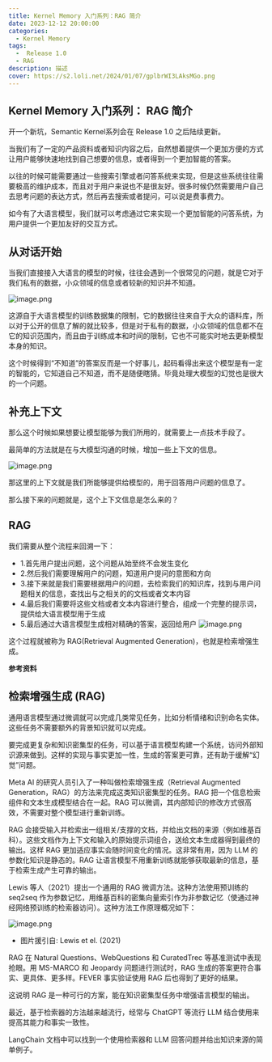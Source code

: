 ```yaml
---
title: Kernel Memory 入门系列：RAG 简介
date: 2023-12-12 20:00:00
categories:
  - Kernel Memory
tags:
  -  Release 1.0
  - RAG
description: 描述
cover: https://s2.loli.net/2024/01/07/gplbrWI3LAksMGo.png
---
```

## Kernel Memory 入门系列： RAG 简介

开一个新坑，Semantic Kernel系列会在 Release 1.0 之后陆续更新。

当我们有了一定的产品资料或者知识内容之后，自然想着提供一个更加方便的方式让用户能够快速地找到自己想要的信息，或者得到一个更加智能的答案。

以往的时候可能需要通过一些搜索引擎或者问答系统来实现，但是这些系统往往需要极高的维护成本，而且对于用户来说也不是很友好。很多时候仍然需要用户自己去思考问题的表达方式，然后再去搜索或者提问，可以说是费事费力。

如今有了大语言模型，我们就可以考虑通过它来实现一个更加智能的问答系统，为用户提供一个更加友好的交互方式。

## 从对话开始

当我们直接接入大语言的模型的时候，往往会遇到一个很常见的问题，就是它对于我们私有的数据，小众领域的信息或者较新的知识并不知道。

![image.png](https://s2.loli.net/2024/01/07/trN1S8Cv6FM4fZg.png)

这源自于大语言模型的训练数据集的限制，它的数据往往来自于大众的语料库，所以对于公开的信息了解的就比较多，但是对于私有的数据，小众领域的信息都不在它的知识范围内，而且由于训练成本和时间的限制，它也不可能实时地去更新模型本身的知识。

这个时候得到“不知道”的答案反而是一个好事儿，起码看得出来这个模型是有一定的智能的，它知道自己不知道，而不是随便瞎猜。毕竟处理大模型的幻觉也是很大的一个问题。

## 补充上下文

那么这个时候如果想要让模型能够为我们所用的，就需要上一点技术手段了。

最简单的方法就是在与大模型沟通的时候，增加一些上下文的信息。

![image.png](https://s2.loli.net/2024/01/07/tOXYmA8CNJ42Tfw.png)

那这里的上下文就是我们所能够提供给模型的，用于回答用户问题的信息了。

那么接下来的问题就是，这个上下文信息是怎么来的？

## RAG

我们需要从整个流程来回溯一下：

- 1.首先用户提出问题，这个问题从始至终不会发生变化
- 2.然后我们需要理解用户的问题，知道用户提问的意图和方向
- 3.接下来就是我们需要根据用户的问题，去检索我们的知识库，找到与用户问题相关的信息，查找出与之相关的的文档或者文本内容
- 4.最后我们需要将这些文档或者文本内容进行整合，组成一个完整的提示词，提供给大语言模型用于生成
- 5.最后通过大语言模型生成相对精确的答案，返回给用户
![image.png](https://s2.loli.net/2024/01/07/9wohiRPD3CZSEkn.png)

这个过程就被称为 RAG(Retrieval Augmented Generation)，也就是检索增强生成。

**参考资料**
## 检索增强生成 (RAG)

通用语言模型通过微调就可以完成几类常见任务，比如分析情绪和识别命名实体。这些任务不需要额外的背景知识就可以完成。

要完成更复杂和知识密集型的任务，可以基于语言模型构建一个系统，访问外部知识源来做到。这样的实现与事实更加一性，生成的答案更可靠，还有助于缓解“幻觉”问题。

Meta AI 的研究人员引入了一种叫做检索增强生成（Retrieval Augmented Generation，RAG）的方法来完成这类知识密集型的任务。RAG 把一个信息检索组件和文本生成模型结合在一起。RAG 可以微调，其内部知识的修改方式很高效，不需要对整个模型进行重新训练。

RAG 会接受输入并检索出一组相关/支撑的文档，并给出文档的来源（例如维基百科）。这些文档作为上下文和输入的原始提示词组合，送给文本生成器得到最终的输出。这样 RAG 更加适应事实会随时间变化的情况。这非常有用，因为 LLM 的参数化知识是静态的。RAG 让语言模型不用重新训练就能够获取最新的信息，基于检索生成产生可靠的输出。

Lewis 等人（2021）提出一个通用的 RAG 微调方法。这种方法使用预训练的 seq2seq 作为参数记忆，用维基百科的密集向量索引作为非参数记忆（使通过神经网络预训练的检索器访问）。这种方法工作原理概况如下：

![image.png](https://s2.loli.net/2024/01/07/NG4guaAXMRCqfTb.png)
- 图片援引自: Lewis et el. (2021)

RAG 在 Natural Questions、WebQuestions 和 CuratedTrec 等基准测试中表现抢眼。用 MS-MARCO 和 Jeopardy 问题进行测试时，RAG 生成的答案更符合事实、更具体、更多样。FEVER 事实验证使用 RAG 后也得到了更好的结果。

这说明 RAG 是一种可行的方案，能在知识密集型任务中增强语言模型的输出。

最近，基于检索器的方法越来越流行，经常与 ChatGPT 等流行 LLM 结合使用来提高其能力和事实一致性。

LangChain 文档中可以找到一个使用检索器和 LLM 回答问题并给出知识来源的简单例子。
